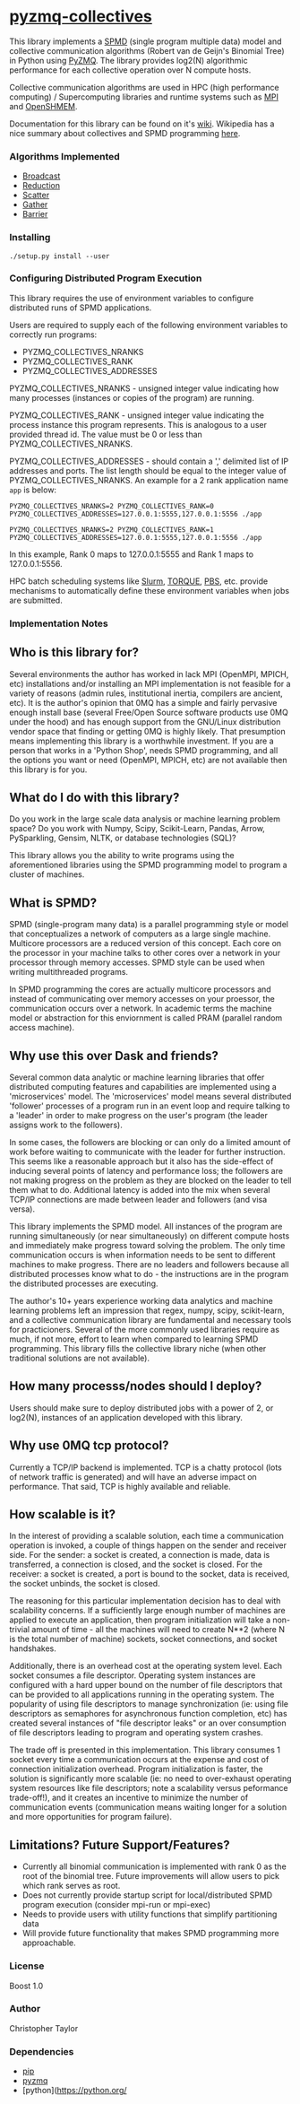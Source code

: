 <!-- Copyright (c) 2021 Christopher Taylor                                          -->
<!--                                                                                -->
<!--   Distributed under the Boost Software License, Version 1.0. (See accompanying -->
<!--   file LICENSE_1_0.txt or copy at http://www.boost.org/LICENSE_1_0.txt)        -->

# [pyzmq-collectives](https://github.com/ct-clmsn/pyzmq-collectives)

This library implements a [SPMD](https://en.m.wikipedia.org/wiki/SPMD) (single program
multiple data) model and collective communication algorithms (Robert van de Geijn's
Binomial Tree) in Python using [PyZMQ](https://github.com/zeromq/pyzmq). The library provides log2(N)
algorithmic performance for each collective operation over N compute hosts.

Collective communication algorithms are used in HPC (high performance computing) / Supercomputing
libraries and runtime systems such as [MPI](https://www.open-mpi.org) and [OpenSHMEM](http://openshmem.org).

Documentation for this library can be found on it's [wiki](https://github.com/ct-clmsn/pyzmq-collectives/wiki).
Wikipedia has a nice summary about collectives and SPMD programming [here](https://en.wikipedia.org/wiki/Collective_operation).

### Algorithms Implemented

* [Broadcast](https://en.wikipedia.org/wiki/Broadcast_(parallel_pattern))
* [Reduction](https://en.wikipedia.org/wiki/Broadcast_(parallel_pattern))
* [Scatter](https://en.wikipedia.org/wiki/Collective_operation#Scatter_[9])
* [Gather](https://en.wikipedia.org/wiki/Collective_operation#Gather_[8])
* [Barrier](https://en.wikipedia.org/wiki/Barrier_(computer_science))

### Installing

`./setup.py install --user`

### Configuring Distributed Program Execution

This library requires the use of environment variables
to configure distributed runs of SPMD applications.

Users are required to supply each of the following environment
variables to correctly run programs:

* PYZMQ_COLLECTIVES_NRANKS
* PYZMQ_COLLECTIVES_RANK
* PYZMQ_COLLECTIVES_ADDRESSES

PYZMQ_COLLECTIVES_NRANKS - unsigned integer value indicating
how many processes (instances or copies of the program)
are running.

PYZMQ_COLLECTIVES_RANK - unsigned integer value indicating
the process instance this program represents. This is
analogous to a user provided thread id. The value must
be 0 or less than PYZMQ_COLLECTIVES_NRANKS.

PYZMQ_COLLECTIVES_ADDRESSES - should contain a ',' delimited
list of IP addresses and ports. The list length should be
equal to the integer value of PYZMQ_COLLECTIVES_NRANKS. An
example for a 2 rank application name `app` is below:

```
PYZMQ_COLLECTIVES_NRANKS=2 PYZMQ_COLLECTIVES_RANK=0 PYZMQ_COLLECTIVES_ADDRESSES=127.0.0.1:5555,127.0.0.1:5556 ./app

PYZMQ_COLLECTIVES_NRANKS=2 PYZMQ_COLLECTIVES_RANK=1 PYZMQ_COLLECTIVES_ADDRESSES=127.0.0.1:5555,127.0.0.1:5556 ./app
```

In this example, Rank 0 maps to 127.0.0.1:5555 and Rank 1
maps to 127.0.0.1:5556.

HPC batch scheduling systems like [Slurm](https://en.m.wikipedia.org/wiki/Slurm_Workload_Manager),
[TORQUE](https://en.m.wikipedia.org/wiki/TORQUE), [PBS](https://en.wikipedia.org/wiki/Portable_Batch_System),
etc. provide mechanisms to automatically define these
environment variables when jobs are submitted.

### Implementation Notes

## Who is this library for?

Several environments the author has worked in lack MPI (OpenMPI,
MPICH, etc) installations and/or installing an MPI implementation
is not feasible for a variety of reasons (admin rules, institutional
inertia, compilers are ancient, etc). It is the author's opinion
that 0MQ has a simple and fairly pervasive enough install base
(several Free/Open Source software products use 0MQ under the hood)
and has enough support from the GNU/Linux distribution vendor space
that finding or getting 0MQ is highly likely. That presumption means
implementing this library is a worthwhile investment. If you are a
person that works in a 'Python Shop', needs SPMD programming, and all
the options you want or need (OpenMPI, MPICH, etc) are not available
then this library is for you.

## What do I do with this library?

Do you work in the large scale data analysis or machine learning
problem space? Do you work with Numpy, Scipy, Scikit-Learn, Pandas,
Arrow, PySparkling, Gensim, NLTK, or database technologies (SQL)?

This library allows you the ability to write programs using the
aforementioned libraries using the SPMD programming model to program
a cluster of machines.

## What is SPMD?

SPMD (single-program many data) is a parallel programming style or
model that conceptualizes a network of computers as a large single
machine. Multicore processors are a reduced version of this concept.
Each core on the processor in your machine talks to other cores over
a network in your processor through memory accesses. SPMD style can
be used when writing multithreaded programs.

In SPMD programming the cores are actually multicore processors and
instead of communicating over memory accesses on your proessor, the
communication occurs over a network. In academic terms the machine
model or abstraction for this enviornment is called PRAM (parallel
random access machine).

## Why use this over Dask and friends?

Several common data analytic or machine learning libraries that offer
distributed computing features and capabilities are implemented using
a 'microservices' model. The 'microservices' model means several
distributed 'follower' processes of a program run in an event loop and
require talking to a 'leader' in order to make progress on the user's
program (the leader assigns work to the followers).

In some cases, the followers are blocking or can only do a limited amount
of work before waiting to communicate with the leader for further
instruction. This seems like a reasonable approach but it also has the
side-effect of inducing several points of latency and performance loss; the
followers are not making progress on the problem as they are blocked on
the leader to tell them what to do. Additional latency is added into the
mix when several TCP/IP connections are made between leader and followers
(and visa versa).

This library implements the SPMD model. All instances of the program are
running simultaneously (or near simultaneously) on different compute hosts
and immediately make progress toward solving the problem. The only time
communication occurs is when information needs to be sent to different
machines to make progress. There are no leaders and followers because all
distributed processes know what to do - the instructions are in the program
the distributed processes are executing.

The author's 10+ years experience working data analytics and machine learning
problems left an impression that regex, numpy, scipy, scikit-learn, and a
collective communication library are fundamental and necessary tools for
practicioners. Several of the more commonly used libraries require as much,
if not more, effort to learn when compared to learning SPMD programming. This
library fills the collective library niche (when other traditional solutions
are not available).

## How many processs/nodes should I deploy?

Users should make sure to deploy distributed jobs with a power of 2,
or log2(N), instances of an application developed with this library.

## Why use 0MQ tcp protocol?

Currently a TCP/IP backend is implemented. TCP is a chatty protocol
(lots of network traffic is generated) and will have an adverse impact
on performance. That said, TCP is highly available and reliable.

## How scalable is it?

In the interest of providing a scalable solution, each time a communication
operation is invoked, a couple of things happen on the sender and receiver
side. For the sender: a socket is created, a connection is made, data is
transferred, a connection is closed, and the socket is closed. For the
receiver: a socket is created, a port is bound to the socket, data is
received, the socket unbinds, the socket is closed.

The reasoning for this particular implementation decision has to deal with
scalability concerns. If a sufficiently large enough number of machines are
applied to execute an application, then program initialization will take a
non-trivial amount of time - all the machines will need to create N**2
(where N is the total number of machine) sockets, socket connections, and
socket handshakes.

Additionally, there is an overhead cost at the operating system level. Each
socket consumes a file descriptor. Operating system instances are configured
with a hard upper bound on the number of file descriptors that can be provided
to all applications running in the operating system. The popularity of using
file descriptors to manage synchronization (ie: using file descriptors as
semaphores for asynchronous function completion, etc) has created several
instances of "file descriptor leaks" or an over consumption of file descriptors
leading to program and operating system crashes.

The trade off is presented in this implementation. This library consumes 1
socket every time a communication occurs at the expense and cost of connection
initialization overhead. Program initialization is faster, the solution is
significantly more scalable (ie: no need to over-exhaust operating system
resources like file descriptors; note a scalability versus peformance
trade-off!), and it creates an incentive to minimize the number of communication
events (communication means waiting longer for a solution and more opportunities
for program failure).

## Limitations? Future Support/Features?

* Currently all binomial communication is implemented with rank 0 as the root
of the binomial tree. Future improvements will allow users to pick which rank
serves as root.
* Does not currently provide startup script for local/distributed SPMD program
execution (consider mpi-run or mpi-exec)
* Needs to provide users with utility functions that simplify partitioning data
* Will provide future functionality that makes SPMD programming more approachable.

### License

Boost 1.0

### Author

Christopher Taylor

### Dependencies

* [pip](https://pypi.org/project/pip/)
* [pyzmq](https://github.com/zeromq/pyzmq)
* [python](https://python.org/
